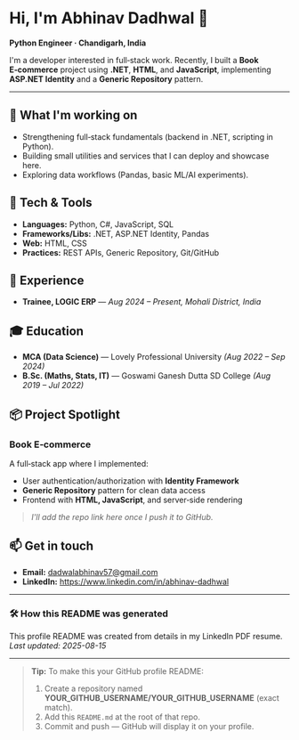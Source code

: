 # Hi, I'm Abhinav Dadhwal 👋

**Python Engineer · Chandigarh, India**

I'm a developer interested in full‑stack work. Recently, I built a **Book E‑commerce** project using **.NET**, **HTML**, and **JavaScript**, implementing **ASP.NET Identity** and a **Generic Repository** pattern.

---

## 🔭 What I'm working on
- Strengthening full‑stack fundamentals (backend in .NET, scripting in Python).
- Building small utilities and services that I can deploy and showcase here.
- Exploring data workflows (Pandas, basic ML/AI experiments).

## 🧰 Tech & Tools
- **Languages:** Python, C#, JavaScript, SQL  
- **Frameworks/Libs:** .NET, ASP.NET Identity, Pandas  
- **Web:** HTML, CSS  
- **Practices:** REST APIs, Generic Repository, Git/GitHub

## 💼 Experience
- **Trainee, LOGIC ERP** — *Aug 2024 – Present, Mohali District, India*

## 🎓 Education
- **MCA (Data Science)** — Lovely Professional University *(Aug 2022 – Sep 2024)*  
- **B.Sc. (Maths, Stats, IT)** — Goswami Ganesh Dutta SD College *(Aug 2019 – Jul 2022)*

## 📦 Project Spotlight
### Book E‑commerce
A full‑stack app where I implemented:
- User authentication/authorization with **Identity Framework**
- **Generic Repository** pattern for clean data access
- Frontend with **HTML, JavaScript**, and server‑side rendering
> _I'll add the repo link here once I push it to GitHub._

## 📫 Get in touch
- **Email:** dadwalabhinav57@gmail.com  
- **LinkedIn:** https://www.linkedin.com/in/abhinav-dadhwal

---

### 🛠 How this README was generated
This profile README was created from details in my LinkedIn PDF resume.  
*Last updated: 2025-08-15*

---

> **Tip:** To make this your GitHub profile README:
> 1) Create a repository named **YOUR_GITHUB_USERNAME/YOUR_GITHUB_USERNAME** (exact match).  
> 2) Add this `README.md` at the root of that repo.  
> 3) Commit and push — GitHub will display it on your profile.


